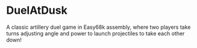 # DuelAtDusk
A classic artillery duel game in Easy68k assembly, where two players take turns adjusting angle and power to launch projectiles to take each other down!
